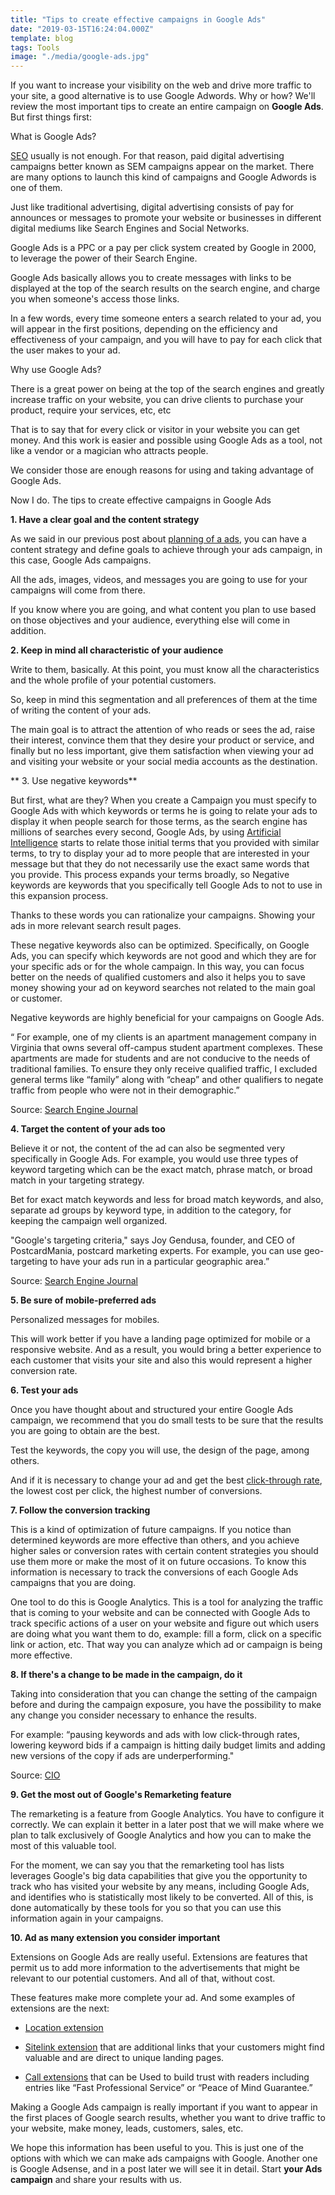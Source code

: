 ```yaml
---
title: "Tips to create effective campaigns in Google Ads"
date: "2019-03-15T16:24:04.000Z"
template: blog
tags: Tools
image: "./media/google-ads.jpg"
---
```


If you want to increase your visibility on the web and drive more traffic to your site, a good alternative is to use Google Adwords. Why or how? We'll review the most important tips to create an entire campaign on **Google Ads**. But first things first:

<title-2>What is Google Ads?</title-2>

[SEO](https://cobuildlab.com/blog/seo-tips-that-will-increase-your-position-in-search-engines/)  usually is not enough. For that reason, paid digital advertising campaigns better known as SEM campaigns appear on the market. There are many options to launch this kind of campaigns and Google Adwords is one of them. 

Just like traditional advertising, digital advertising consists of pay for announces or messages to promote your website or businesses in different digital mediums like Search Engines and Social Networks. 

Google Ads is a PPC or a pay per click system created by Google in 2000, to leverage the power of their Search Engine. 

Google Ads basically allows you to create messages with links to be displayed at the top of the search results on the search engine, and charge you when someone's access those links.

In a few words, every time someone enters a search related to your ad, you will appear in the first positions, depending on the efficiency and effectiveness of your campaign, and you will have to pay for each click that the user makes to your ad. 

<title-3>Why use Google Ads?</title-3>

There is a great power on being at the top of the search engines and greatly increase traffic on your website, you can drive clients to purchase your product, require your services, etc, etc

That is to say that for every click or visitor in your website you can get money. And this work is easier and possible using Google Ads as a tool, not like a vendor or a magician who attracts people. 

We consider those are enough reasons for using and taking advantage of Google Ads. 

<title-2>Now I do. The tips to create effective campaigns in Google Ads</title-2>

**1. Have a clear goal and the content strategy**

As we said in our previous post about [planning of a ads](https://cobuildlab.com/blog/Planning-your-ads-campaign-on-10-steps/), you can have a content strategy and define goals to achieve through your ads campaign, in this case, Google Ads campaigns. 

All the ads, images, videos, and messages you are going to use for your campaigns will come from there. 

If you know where you are going, and what content you plan to use based on those objectives and your audience, everything else will come in addition. 

**2. Keep in mind all characteristic of your audience**

Write to them, basically. At this point, you must know all the characteristics and the whole profile of your potential customers.  

So, keep in mind this segmentation and all preferences of them at the time of writing the content of your ads. 

The main goal is to attract the attention of who reads or sees the ad, raise their interest, convince them that they desire your product or service, and finally but no less important, give them satisfaction when viewing your ad and visiting your website or your social media accounts as the destination. 

** 3. Use negative keywords**

But first, what are they? When you create a Campaign you must specify to Google Ads with which keywords or terms he is going to relate your ads to display it when people search for those terms, as the search engine has millions of searches every second, Google Ads, by using [Artificial Intelligence](https://cobuildlab.com/blog/artificial-intelligence-in-2018/) starts to relate those initial terms that you provided with similar terms, to try to display your ad to more people that are interested in your message but that they do not necessarily use the exact same words that you provide. This process expands your terms broadly, so Negative keywords are keywords that you specifically tell Google Ads to not to use in this expansion process.

Thanks to these words you can rationalize your campaigns. Showing your ads in more relevant search result pages. 

These negative keywords also can be optimized. Specifically, on Google Ads, you can specify which keywords are not good and which they are for your specific ads or for the whole campaign. In this way, you can focus better on the needs of qualified customers and also it helps you to save money showing your ad on keyword searches not related to the main goal or customer. 

Negative keywords are highly beneficial for your campaigns on Google Ads. 

“ For example, one of my clients is an apartment management company in Virginia that owns several off-campus student apartment complexes. These apartments are made for students and are not conducive to the needs of traditional families. To ensure they only receive qualified traffic, I excluded general terms like “family” along with “cheap” and other qualifiers to negate traffic from people who were not in their demographic.”

Source: [Search Engine Journal](https://www.searchenginejournal.com/simple-adwords-tips/192929/)

**4. Target the content of your ads too**

Believe it or not, the content of the ad can also be segmented very specifically in Google Ads. For example, you would use three types of keyword targeting which can be the exact match, phrase match, or broad match in your targeting strategy. 

Bet for exact match keywords and less for broad match keywords, and also, separate ad groups by keyword type, in addition to the category, for keeping the campaign well organized.

"Google's targeting criteria," says Joy Gendusa, founder, and CEO of PostcardMania, postcard marketing experts. For example, you can use geo-targeting to have your ads run in a particular geographic area.”

Source: [Search Engine Journal](https://www.searchenginejournal.com/simple-adwords-tips/192929/)

**5. Be sure of mobile-preferred ads**

Personalized messages for mobiles.

This will work better if you have a landing page optimized for mobile or a responsive website. And as a result, you would bring a better experience to each customer that visits your site and also this would represent a higher conversion rate. 

**6. Test your ads**

Once you have thought about and structured your entire Google Ads campaign, we recommend that you do small tests to be sure that the results you are going to obtain are the best. 

Test the keywords, the copy you will use, the design of the page, among others. 

And if it is necessary to change your ad and get the best [click-through rate](https://en.wikipedia.org/wiki/Click-through_rate), the lowest cost per click, the highest number of conversions.

**7. Follow the conversion tracking**

This is a kind of optimization of future campaigns. If you notice than determined keywords are more effective than others, and you achieve higher sales or conversion rates with certain content strategies you should use them more or make the most of it on future occasions. To know this information is necessary to track the conversions of each Google Ads campaigns that you are doing. 

One tool to do this is Google Analytics. This is a tool for analyzing the traffic that is coming to your website and can be connected with Google Ads to track specific actions of a user on your website and figure out which users are doing what you want them to do, example: fill a form, click on a specific link or action, etc. That way you can analyze which ad or campaign is being more effective.

**8. If there's a change to be made in the campaign, do it**

Taking into consideration that you can change the setting of the campaign before and during the campaign exposure, you have the possibility to make any change you consider necessary to enhance the results. 

For example: “pausing keywords and ads with low click-through rates, lowering keyword bids if a campaign is hitting daily budget limits and adding new versions of the copy if ads are underperforming."

Source: [CIO](https://www.cio.com/article/2375774/10-tips-for-creating-a-successful-google-adwords-campaign.html)

**9. Get the most out of Google's Remarketing feature**

The remarketing is a feature from Google Analytics. You have to configure it correctly.  We can explain it better in a later post that we will make where we plan to talk exclusively of Google Analytics and how you can to make the most of this valuable tool. 

For the moment, we can say you that the remarketing tool has lists leverages Google's big data capabilities that give you the opportunity to track who has visited your website by any means, including Google Ads, and identifies who is statistically most likely to be converted. All of this, is done automatically by these tools for you so that you can use this information again in your campaigns.

**10. Ad as many extension you consider important**

Extensions on Google Ads are really useful. Extensions are features that permit us to add more information to the advertisements that might be relevant to our potential customers. And all of that, without cost. 

These features make more complete your ad. And some examples of extensions are the next: 

* [Location extension](https://www.thinkwithgoogle.com/products/location-extensions/) 

* [Sitelink extension](https://support.google.com/google-ads/answer/2375416?hl=en) that are additional links that your customers might find valuable and are direct to unique landing pages.

* [Call extensions](https://support.google.com/google-ads/answer/2453991?hl=en) that can be Used to build trust with readers including entries like “Fast Professional Service” or “Peace of Mind Guarantee.”

Making a Google Ads campaign is really important if you want to appear in the first places of Google search results, whether you want to drive traffic to your website, make money, leads, customers, sales, etc. 

We hope this information has been useful to you. This is just one of the options with which we can make ads campaigns with Google. Another one is Google Adsense, and in a post later we will see it in detail. Start **your Ads campaign** and share your results with us. 
